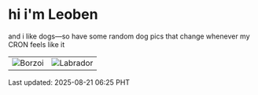 # hi i'm Leoben

and i like dogs—so have some random dog pics that change whenever my CRON feels like it

|  |  |
|--------|----------|
| ![Borzoi](https://random-dog-vercel.vercel.app/api/random-borzoi?v=1755728715) | ![Labrador](https://random-dog-vercel.vercel.app/api/random-labrador?v=1755728715) |

Last updated: 2025-08-21 06:25 PHT
